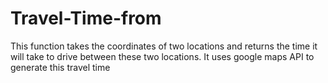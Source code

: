 # Travel-Time-from
This function takes the coordinates of two locations and returns the time it will take to drive between these two locations. It uses google maps API to generate this travel time
